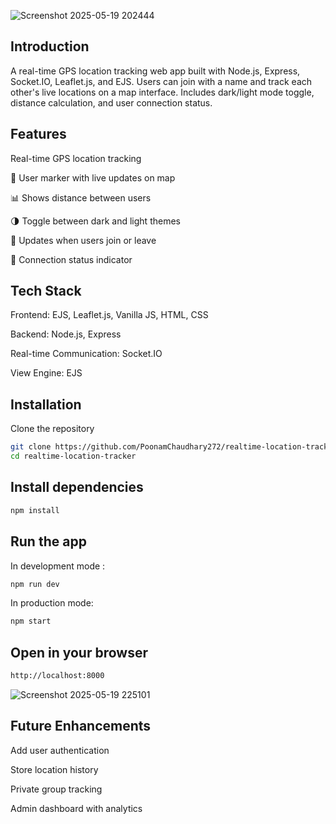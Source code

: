 ![Screenshot 2025-05-19 202444](https://github.com/user-attachments/assets/87c246f9-5758-4df0-a0b9-a39be8a558af)
<h2>Introduction</h2>
A real-time GPS location tracking web app built with Node.js, Express, Socket.IO, Leaflet.js, and EJS. Users can join with a name and track each other's live locations on a map interface. Includes dark/light mode toggle, distance calculation, and user connection status.
<h2>Features</h2>
Real-time GPS location tracking

🧭 User marker with live updates on map

📊 Shows distance between users

🌗 Toggle between dark and light themes

🔄 Updates when users join or leave

📶 Connection status indicator
<h2>Tech Stack</h2>
Frontend: EJS, Leaflet.js, Vanilla JS, HTML, CSS

Backend: Node.js, Express

Real-time Communication: Socket.IO

View Engine: EJS
<h2>Installation</h2>
Clone the repository

```bash
git clone https://github.com/PoonamChaudhary272/realtime-location-tracker.git
cd realtime-location-tracker
```
<h2>Install dependencies</h2>

```bash
npm install
```
<h2>Run the app</h2>
In development mode :

```bash
npm run dev
```

In production mode:
```bash
npm start
```

<h2>Open in your browser</h2>

```bash
http://localhost:8000
```


![Screenshot 2025-05-19 225101](https://github.com/user-attachments/assets/4a5181bb-0345-4407-913e-526aa0aee94a)

<h2> Future Enhancements</h2>

Add user authentication

Store location history

Private group tracking

Admin dashboard with analytics


